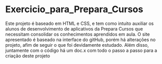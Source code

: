 # Exercicio_para_Prepara_Cursos
Este projeto é baseado em HTML e CSS, e tem como intuito auxiliar os alunos  de desenvolvimento de aplicativos da Prepara Cursos que necessitam consolidar os conhecimentos aprendidos em aula. O site apresentado é baseado na interface do gitHub, porém há alterações no projeto, afim de seguir o que foi devidamente estudado. Além disso, juntamente com o código há um doc.x com todo o passo a passo para a criação deste projeto
